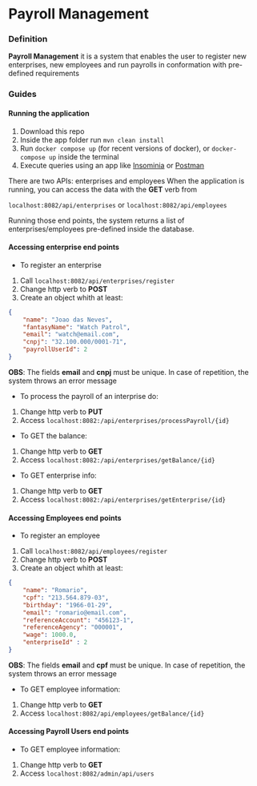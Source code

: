 # Payroll Management

### Definition

**Payroll Management** it is a system that enables the user to register new enterprises, new employees and run payrolls in
conformation with pre-defined requirements

### Guides

#### Running the application
1. Download this repo
2. Inside the app folder run ```mvn clean install```
3. Run ```docker compose up``` (for recent versions of docker), or ```docker-compose up``` inside the terminal
4. Execute queries using an app like [Insominia](https://insomnia.rest/download) or [Postman](https://www.postman.com/downloads/)

There are two APIs: enterprises and employees
When the application is running, you can access the data with the **GET** verb from

```localhost:8082/api/enterprises``` or ```localhost:8082/api/employees```

Running those end points, the system returns a list of enterprises/employees pre-defined inside the database.

#### Accessing enterprise end points

* To register an enterprise

1. Call ```localhost:8082/api/enterprises/register```
2. Change http verb to **POST**
3. Create an object whith at least:
``` json
{
    "name": "Joao das Neves",
    "fantasyName": "Watch Patrol",
    "email": "watch@email.com",
    "cnpj": "32.100.000/0001-71",
    "payrollUserId": 2
}
```

**OBS**: The fields **email** and **cnpj** must be unique. In case of repetition, the system throws an error message

* To process the payroll of an interprise do:

1. Change http verb to **PUT**
2. Access ```localhost:8082:/api/enterprises/processPayroll/{id}```

* To GET the balance:

1. Change http verb to **GET**
2. Access ```localhost:8082:/api/enterprises/getBalance/{id}```

* To GET enterprise info:

1. Change http verb to **GET**
2. Access ```localhost:8082:/api/enterprises/getEnterprise/{id}```

#### Accessing Employees end points

* To register an employee

1. Call ```localhost:8082/api/employees/register```
2. Change http verb to **POST**
3. Create an object whith at least:
``` json
{
    "name": "Romario",
    "cpf": "213.564.879-03",
    "birthday": "1966-01-29",
    "email": "romario@email.com",
    "referenceAccount": "456123-1",
    "referenceAgency": "000001",
    "wage": 1000.0,
    "enterpriseId" : 2
}
```

**OBS**: The fields **email** and **cpf** must be unique. In case of repetition, the system throws an error message

* To GET employee information:

1. Change http verb to **GET**
2. Access ```localhost:8082/api/employees/getBalance/{id}```

#### Accessing Payroll Users end points

* To GET employee information:

1. Change http verb to **GET**
2. Access ```localhost:8082/admin/api/users```